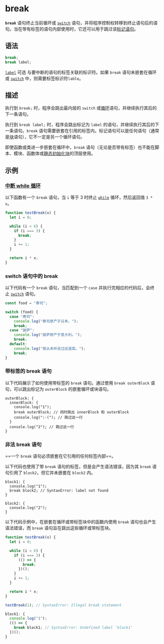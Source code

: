 # break

**`break`** 语句终止当前循环或 [`switch`](https://developer.mozilla.org/zh-CN/docs/Web/JavaScript/Reference/Statements/switch) 语句，并将程序控制权转移到终止语句后的语句。当在带有标签的语句内部使用时，它还可以用于跳过该[标记语句](https://developer.mozilla.org/zh-CN/docs/Web/JavaScript/Reference/Statements/label)。
## 语法
```js
break;
break label;
```

[`label`](https://developer.mozilla.org/zh-CN/docs/Web/JavaScript/Reference/Statements/break#label) 可选
与要中断的语句的标签关联的标识符。如果 `break` 语句未嵌套在循环或 [`switch`](https://developer.mozilla.org/zh-CN/docs/Web/JavaScript/Reference/Statements/switch) 中，则需要标签标识符`lable`。

## 描述
执行到 `break;` 时，程序会跳出最内层的 `switch` 或[循环](https://developer.mozilla.org/zh-CN/docs/Web/JavaScript/Reference/Statements#%E8%BF%AD%E4%BB%A3)语句，并继续执行其后的下一条语句。

执行到 `break label;` 时，程序会跳出标记为 `label` 的语句，并继续执行其后的下一条语句。`break` 语句需要嵌套在引用的标签内。标记语句可以是任何语句（通常是[块](https://developer.mozilla.org/zh-CN/docs/Web/JavaScript/Reference/Statements/block)语句），它不一定是另一个循环语句。

即使函数或类进一步嵌套在循环中，`break` 语句（无论是否带有标签）也不能在脚本、模块、函数体或[静态初始化块](https://developer.mozilla.org/zh-CN/docs/Web/JavaScript/Reference/Classes/Static_initialization_blocks)的顶层使用。

## 示例

### [中断 while 循环](https://developer.mozilla.org/zh-CN/docs/Web/JavaScript/Reference/Statements/break#%E4%B8%AD%E6%96%AD_while_%E5%BE%AA%E7%8E%AF)

以下函数有一个 `break` 语句，当 `i` 等于 3 时终止 [`while`](https://developer.mozilla.org/zh-CN/docs/Web/JavaScript/Reference/Statements/while) 循环，然后返回值 `3 * x`。
```js
function testBreak(x) {
  let i = 0;

  while (i < 6) {
    if (i === 3) {
      break;
    }
    i += 1;
  }

  return i * x;
}
```

### switch 语句中的 break

以下代码有一个 `break` 语句，当匹配到一个 `case` 并执行完相应的代码后，会终止 [`switch`](https://developer.mozilla.org/zh-CN/docs/Web/JavaScript/Reference/Statements/switch) 语句。
```js
const food = "寿司";

switch (food) {
  case "寿司":
    console.log("寿司原产于日本。");
    break;
  case "披萨":
    console.log("披萨原产于意大利。");
    break;
  default:
    console.log("我从未听说过这道菜。");
    break;
}
```

### 带标签的 break 语句

以下代码展示了如何使用带标签的 `break` 语句。通过使用 `break outerBlock` 语句，可以跳出标记为 `outerBlock` 的嵌套循环或块语句。
```
outerBlock: {
  innerBlock: {
    console.log("1");
    break outerBlock; // 同时跳出 innerBlock 和 outerBlock
    console.log(":-("); // 跳过这一行
  }
  console.log("2"); // 跳过这一行
}
```

### 非法 break 语句

==一个 `break` 语句必须嵌套在它引用的任何标签内部==。

以下代码也使用了带 `break` 语句的标签，但是会产生语法错误，因为其 `break` 语句引用了 `block2`，但它并未嵌套在 `block2` 内。
```
block1: {
  console.log("1");
  break block2; // SyntaxError: label not found
}

block2: {
  console.log("2");
}
```

以下代码示例中，在嵌套在循环或带标签块中的函数内使用 `break` 语句也会产生语法错误，而 `break` 语句旨在跳出这些循环或带标签块。
```js
function testBreak(x) {
  let i = 0;

  while (i < 6) {
    if (i === 3) {
      (() => {
        break;
      })();
    }
    i += 1;
  }

  return i * x;
}

testBreak(1); // SyntaxError: Illegal break statement
```

```js
block1: {
  console.log("1");
  (() => {
    break block1; // SyntaxError: Undefined label 'block1'
  })();
}
```